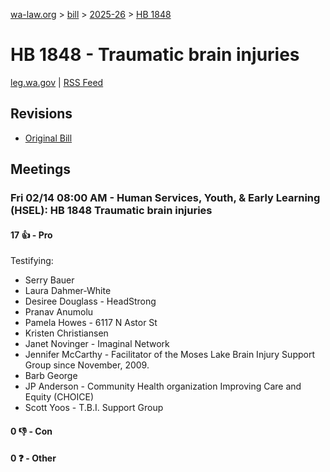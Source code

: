 [wa-law.org](/) > [bill](/bill/) > [2025-26](/bill/2025-26/) > [HB 1848](/bill/2025-26/hb/1848/)

# HB 1848 - Traumatic brain injuries
[leg.wa.gov](https://app.leg.wa.gov/billsummary?BillNumber=1848&Year=2025&Initiative=false) | [RSS Feed](./rss.xml)

## Revisions
* [Original Bill](1/)

## Meetings
### Fri 02/14 08:00 AM - Human Services, Youth, & Early Learning (HSEL): HB 1848 Traumatic brain injuries
#### 17 👍 - Pro
Testifying:
* Serry Bauer
* Laura Dahmer-White
* Desiree Douglass - HeadStrong
* Pranav Anumolu
* Pamela Howes - 6117 N Astor St
* Kristen Christiansen
* Janet Novinger - Imaginal Network
* Jennifer McCarthy - Facilitator of the Moses Lake Brain Injury Support Group since November, 2009.
* Barb George
* JP Anderson - Community Health organization Improving Care and Equity (CHOICE)
* Scott Yoos - T.B.I. Support Group

#### 0 👎 - Con

#### 0 ❓ - Other
